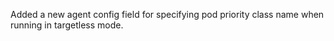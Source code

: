 Added a new agent config field for specifying pod priority class name when running in targetless mode.